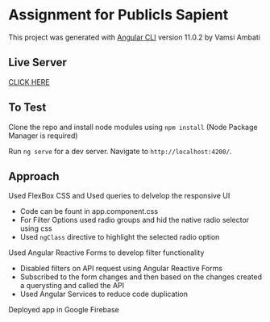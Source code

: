 # Assignment for PublicIs Sapient

This project was generated with [Angular CLI](https://github.com/angular/angular-cli) version 11.0.2 by Vamsi Ambati

## Live Server

[CLICK HERE](https://spacex-vamsiambati.web.app)

## To Test

Clone the repo and install node modules using `npm install` (Node Package Manager is required)

Run `ng serve` for a dev server. Navigate to `http://localhost:4200/`.

## Approach

Used FlexBox CSS and Used queries to delvelop the responsive UI
* Code can be fount in app.component.css
* For Filter Options used radio groups and hid the native radio selector using css
* Used `ngClass` directive to highlight the selected radio option

Used Angular Reactive Forms to develop filter functionality
* Disabled filters on API request using Angular Reactive Forms
* Subscribed to the form changes and then based on the changes created a querysting and called the API
* Used Angular Services to reduce code duplication

Deployed app in Google Firebase
